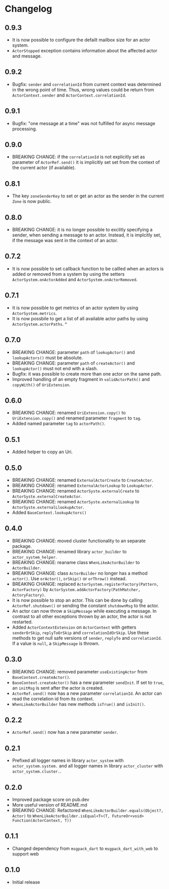 # Changelog

## 0.9.3

- It is now possible to configure the defailt mailbox size for an actor system.
- `ActorStopped` exception contains information about the affected actor and message.

## 0.9.2

- Bugfix: `sender` and `correlationId` from current context was determined in the wrong point of time. Thus, wrong values could be return from `ActorContext.sender` and `ActorContext.correlationId`.

## 0.9.1

- Bugfix: "one message at a time" was not fulfilled for async message processing.

## 0.9.0

- BREAKING CHANGE: if the `correlationId` is not explicitly set as parameter of `ActorRef.send()` it is implicitly set set from the context of the current actor (if available).

## 0.8.1

- The key `zoneSenderKey` to set or get an actor as the sender in the current `Zone` is now public.

## 0.8.0

- BREAKING CHANGE: it is no longer possible to exclitly specifying a sender, when sending a message to an actor. Instead, it is implcitly set, if the message was sent in the context of an actor.

## 0.7.2

- It is now possible to set callback function to be callled when an actors is added or removed from a system by using the setters `ActorSystem.onActorAdded` and `ActorSystem.onActorRemoved`.

## 0.7.1

- It is now possible to get metrics of an actor system by using `ActorSystem.metrics`.
- It is now possbile to get a list of all available actor paths by using `ActorSystem.actorPaths`.
^
## 0.7.0

- BREAKING CHANGE: parameter `path` of `lookupActor()` and `lookupActors()` must be absolute.
- BREAKING CHANGE: parameter `path` of `createActor()` and `lookupActor()` must not end with a slash.
- Bugfix: it was possible to create more than one actor on the same path.
- Improved handling of an empty fragment in `validActorPath()` and `copyWith()` of `UriExtension`.

## 0.6.0

- BREAKING CHANGE: renamed `UriExtension.copy()` to `UriExtension.copy()` and renamed parameter `fragment` to `tag`.
- Added named parameter `tag` to `actorPath()`.

## 0.5.1

- Added helper to copy an Uri.

## 0.5.0

- BREAKING CHANGE: renamed `ExternalActorCreate` to `CreateActor`.
- BREAKING CHANGE: renamed `ExternalActorLookup` to `LookupActor`.
- BREAKING CHANGE: renamed `ActorSyste.externalCreate` to `ActorSyste.externalCreateActor`.
- BREAKING CHANGE: renamed `ActorSyste.externalLookup` to `ActorSyste.externalLlookupActor`.
- Added `BaseContext.lookupActors()`

## 0.4.0

- BREAKING CHANGE: moved cluster functionality to an separate package.
- BREAKING CHANGE: renamed library `actor_builder` to `actor_system_helper`.
- BREAKING CHANGE: reaname class `WhenLikeActorBuilder` to `ActorBuilder`.
- BREAKING CHANGE: class `ActorBuilder` no longer has a method `actor()`. Use `orActor()`, `orSkip()` or `orThrow()` instead.
- BREAKING CHANGE: replaced `ActorSystem.registerFactory(Pattern, ActorFactory)` by `ActorSystem.addActorFactory(PathMatcher, ActoryFactory)`.
- It is now possible to stop an actor. This can be done by calling `ActorRef.shutdown()` or sending the constant `shutdownMsg` to the actor.
- An actor can now throw a `SkipMessage` while executing a message. In contrast to all other exceptions thrown by an actor, the actor is not restarted.
- Added `ActorContextExtension` on `ActorContext` with getters `senderOrSkip`, `replyToOrSkip` and `correlationIdOrSkip`. Use these methods to get null safe versions of `sender`,  `replyTo` and `correlationId`. If a value is `null`, a `SkipMessage` is thrown.

## 0.3.0

- BREAKING CHANGE: removed parameter `useExistingActor` from `BaseContext.createActor()`.
- `BaseContext.createActor()` has a new parameter `sendInit`. If set to `true`, an `initMsg` is sent after the actor is created.
- `ActorRef.send()` now has a new parameter `correlationId`. An actor can read the correlation id from its context.
- `WhenLikeActorBuilder` has new methods `isTrue()` and `isInit()`.

## 0.2.2

- `ActorRef.send()` now has a new parameter `sender`.

## 0.2.1

- Prefixed all logger names in library `actor_system` with `actor_system.system.` and all logger names in library `actor_cluster` with `actor_system.cluster.`.
## 0.2.0

- Improved package score on pub.dev
- More useful version of README.md
- BREAKING CHANGE: Refactored `WhenLikeActorBuilder.equals(Object?, Actor)` to `WhenLikeActorBuilder.isEqual<T>(T, FutureOr<void> Function(ActorContext, T))`

## 0.1.1

- Changed dependency from `msgpack_dart` to `msgpack_dart_with_web` to support web

## 0.1.0

- Initial release